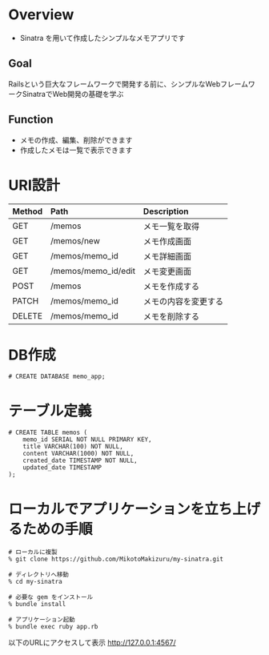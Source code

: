 # Overview
- Sinatra を用いて作成したシンプルなメモアプリです

## Goal
Railsという巨大なフレームワークで開発する前に、シンプルなWebフレームワークSinatraでWeb開発の基礎を学ぶ

## Function
- メモの作成、編集、削除ができます
- 作成したメモは一覧で表示できます

# URI設計
|Method|Path|Description|
|:---|:---|:---|
|GET|/memos|メモ一覧を取得|
|GET|/memos/new|メモ作成画面|
|GET|/memos/memo_id|メモ詳細画面|
|GET|/memos/memo_id/edit|メモ変更画面|
|POST|/memos|メモを作成する|
|PATCH|/memos/memo_id|メモの内容を変更する|
|DELETE|/memos/memo_id|メモを削除する|

# DB作成
```
# CREATE DATABASE memo_app;
```

# テーブル定義
```
# CREATE TABLE memos (
    memo_id SERIAL NOT NULL PRIMARY KEY,
    title VARCHAR(100) NOT NULL,
    content VARCHAR(1000) NOT NULL,
    created_date TIMESTAMP NOT NULL,
    updated_date TIMESTAMP
);
```

# ローカルでアプリケーションを立ち上げるための手順
```
# ローカルに複製
% git clone https://github.com/MikotoMakizuru/my-sinatra.git

# ディレクトリへ移動
% cd my-sinatra

# 必要な gem をインストール
% bundle install

# アプリケーション起動
% bundle exec ruby app.rb
```
以下のURLにアクセスして表示
http://127.0.0.1:4567/
